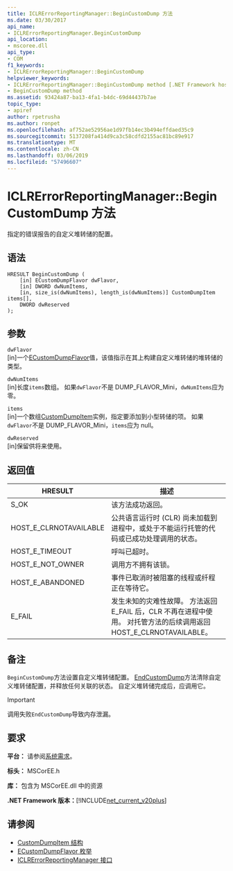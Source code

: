 ```yaml
---
title: ICLRErrorReportingManager::BeginCustomDump 方法
ms.date: 03/30/2017
api_name:
- ICLRErrorReportingManager.BeginCustomDump
api_location:
- mscoree.dll
api_type:
- COM
f1_keywords:
- ICLRErrorReportingManager::BeginCustomDump
helpviewer_keywords:
- ICLRErrorReportingManager::BeginCustomDump method [.NET Framework hosting]
- BeginCustomDump method
ms.assetid: 93424a87-ba13-4fa1-b4dc-69d44437b7ae
topic_type:
- apiref
author: rpetrusha
ms.author: ronpet
ms.openlocfilehash: af752ae52956ae1d97fb14ec3b494effdaed35c9
ms.sourcegitcommit: 5137208fa414d9ca3c58cdfd2155ac81bc89e917
ms.translationtype: MT
ms.contentlocale: zh-CN
ms.lasthandoff: 03/06/2019
ms.locfileid: "57496607"
---
```

# <a name="iclrerrorreportingmanagerbegincustomdump-method"></a>ICLRErrorReportingManager::BeginCustomDump 方法
指定的错误报告的自定义堆转储的配置。  
  
## <a name="syntax"></a>语法  
  
```  
HRESULT BeginCustomDump (  
    [in] ECustomDumpFlavor dwFlavor,  
    [in] DWORD dwNumItems,  
    [in, size_is(dwNumItems), length_is(dwNumItems)] CustomDumpItem items[],  
    DWORD dwReserved  
);  
```  
  
## <a name="parameters"></a>参数  
 `dwFlavor`  
 [in]一个[ECustomDumpFlavor](../../../../docs/framework/unmanaged-api/hosting/ecustomdumpflavor-enumeration.md)值，该值指示在其上构建自定义堆转储的堆转储的类型。  
  
 `dwNumItems`  
 [in]长度`items`数组。 如果`dwFlavor`不是 DUMP_FLAVOR_Mini，`dwNumItems`应为零。  
  
 `items`  
 [in]一个数组[CustomDumpItem](../../../../docs/framework/unmanaged-api/hosting/customdumpitem-structure.md)实例，指定要添加到小型转储的项。 如果`dwFlavor`不是 DUMP_FLAVOR_Mini，`items`应为 null。  
  
 `dwReserved`  
 [in]保留供将来使用。  
  
## <a name="return-value"></a>返回值  
  
|HRESULT|描述|  
|-------------|-----------------|  
|S_OK|该方法成功返回。|  
|HOST_E_CLRNOTAVAILABLE|公共语言运行时 (CLR) 尚未加载到进程中，或处于不能运行托管的代码或已成功处理调用的状态。|  
|HOST_E_TIMEOUT|呼叫已超时。|  
|HOST_E_NOT_OWNER|调用方不拥有该锁。|  
|HOST_E_ABANDONED|事件已取消时被阻塞的线程或纤程正在等待它。|  
|E_FAIL|发生未知的灾难性故障。 方法返回 E_FAIL 后，CLR 不再在进程中使用。 对托管方法的后续调用返回 HOST_E_CLRNOTAVAILABLE。|  
  
## <a name="remarks"></a>备注  
 `BeginCustomDump`方法设置自定义堆转储配置。 [EndCustomDump](../../../../docs/framework/unmanaged-api/hosting/iclrerrorreportingmanager-endcustomdump-method.md)方法清除自定义堆转储配置，并释放任何关联的状态。 自定义堆转储完成后，应调用它。  
  
> [!IMPORTANT]
>  调用失败`EndCustomDump`导致内存泄漏。  
  
## <a name="requirements"></a>要求  
 **平台：** 请参阅[系统需求](../../../../docs/framework/get-started/system-requirements.md)。  
  
 **标头：** MSCorEE.h  
  
 **库：** 包含为 MSCorEE.dll 中的资源  
  
 **.NET Framework 版本：**[!INCLUDE[net_current_v20plus](../../../../includes/net-current-v20plus-md.md)]  
  
## <a name="see-also"></a>请参阅
- [CustomDumpItem 结构](../../../../docs/framework/unmanaged-api/hosting/customdumpitem-structure.md)
- [ECustomDumpFlavor 枚举](../../../../docs/framework/unmanaged-api/hosting/ecustomdumpflavor-enumeration.md)
- [ICLRErrorReportingManager 接口](../../../../docs/framework/unmanaged-api/hosting/iclrerrorreportingmanager-interface.md)
